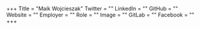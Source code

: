 +++
Title = "Maik Wojcieszak"
Twitter = ""
LinkedIn = ""
GitHub = ""
Website = ""
Employer = ""
Role = ""
Image = ""
GitLab = ""
Facebook = ""
+++
